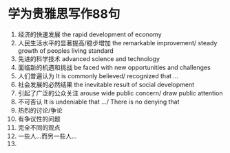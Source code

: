 # 学为贵雅思写作88句

1. 经济的快速发展
   the rapid development of economy
2. 人民生活水平的显著提高/稳步增加
   the remarkable improvement/ steady growth of peoples living standard
3. 先进的科学技术
   advanced science and technology
4. 面临新的机遇和挑战
   be faced with new opportunities and challenges
5. 人们普遍认为
   It is commonly believed/ recognized that ...
6. 社会发展的必然结果
   the inevitable result of social development
7. 引起了广泛的公众关注
   arouse wide public concern/ draw public attention
8. 不可否认
   It is undeniable that .../ There is no denying that
9. 热烈的讨论/争论
10. 有争议性的问题
11. 完全不同的观点
12. 一些人...而另一些人...
13. 
